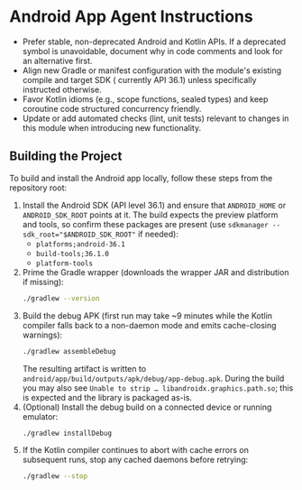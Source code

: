 # Android App Agent Instructions
- Prefer stable, non-deprecated Android and Kotlin APIs. If a deprecated symbol is unavoidable,
  document why in code comments and look for an alternative first.
- Align new Gradle or manifest configuration with the module's existing compile and target SDK (
  currently API 36.1) unless specifically instructed otherwise.
- Favor Kotlin idioms (e.g., scope functions, sealed types) and keep coroutine code structured
  concurrency friendly.
- Update or add automated checks (lint, unit tests) relevant to changes in this module when
  introducing new functionality.

## Building the Project
To build and install the Android app locally, follow these steps from the repository root:

1. Install the Android SDK (API level 36.1) and ensure that `ANDROID_HOME` or `ANDROID_SDK_ROOT`
   points at it. The build expects the preview platform and tools, so confirm these packages are
   present (use `sdkmanager --sdk_root="$ANDROID_SDK_ROOT"` if needed):
   - `platforms;android-36.1`
   - `build-tools;36.1.0`
   - `platform-tools`
2. Prime the Gradle wrapper (downloads the wrapper JAR and distribution if missing):
   ```bash
   ./gradlew --version
   ```
3. Build the debug APK (first run may take ~9 minutes while the Kotlin compiler falls back to a
   non-daemon mode and emits cache-closing warnings):
   ```bash
   ./gradlew assembleDebug
   ```
   The resulting artifact is written to `android/app/build/outputs/apk/debug/app-debug.apk`. During
   the build you may also see `Unable to strip … libandroidx.graphics.path.so`; this is expected and
   the library is packaged as-is.
4. (Optional) Install the debug build on a connected device or running emulator:
   ```bash
   ./gradlew installDebug
   ```
5. If the Kotlin compiler continues to abort with cache errors on subsequent runs, stop any cached
   daemons before retrying:
   ```bash
   ./gradlew --stop
   ```

